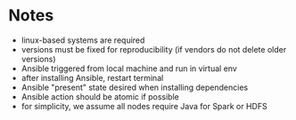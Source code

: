 # Notes
- linux-based systems are required
- versions must be fixed for reproducibility (if vendors do not delete older versions)
- Ansible triggered from local machine and run in virtual env
- after installing Ansible, restart terminal
- Ansible "present" state desired when installing dependencies
- Ansible action should be atomic if possible
- for simplicity, we assume all nodes require Java for Spark or HDFS
